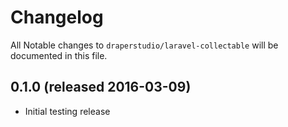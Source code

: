 # Changelog

All Notable changes to `draperstudio/laravel-collectable` will be documented in this file.

## 0.1.0 (released 2016-03-09)

- Initial testing release
